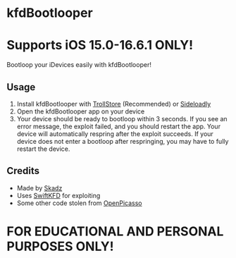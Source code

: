 # kfdBootlooper

# Supports iOS 15.0-16.6.1 ONLY!

Bootloop your iDevices easily with kfdBootlooper!

## Usage
1. Install kfdBootlooper with [TrollStore](https://ios.cfw.guide/installing-trollstore) (Recommended) or [Sideloadly](https://sideloadly.io)
2. Open the kfdBootlooper app on your device
3. Your device should be ready to bootloop within 3 seconds. If you see an error message, the exploit failed, and you should restart the app. Your device will automatically respring after the exploit succeeds. If your device does not enter a bootloop after respringing, you may have to fully restart the device.

## Credits
- Made by [Skadz](https://github.com/skadz108)
- Uses [SwiftKFD](https://github.com/Lrdsnow/SwiftKFD) for exploiting
- Some other code stolen from [OpenPicasso](https://github.com/sourcelocation/Picasso-v3)

# FOR EDUCATIONAL AND PERSONAL PURPOSES ONLY!
